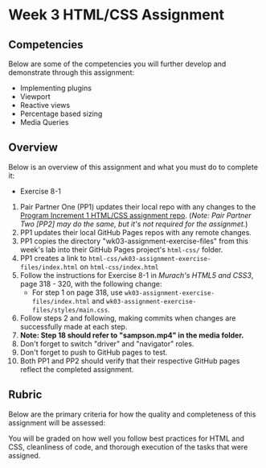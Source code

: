 # Week 3 HTML/CSS Assignment

## Competencies

Below are some of the competencies you will further develop and demonstrate through this assignment:

- Implementing plugins
- Viewport
- Reactive views
- Percentage based sizing
- Media Queries

## Overview

Below is an overview of this assignment and what you must do to complete it:
- Exercise 8-1

1. Pair Partner One (PP1) updates their local repo with any changes to the [Program Increment 1 HTML/CSS assignment repo](https://gitlab.mccinfo.net/code-school/course-work/pi1-html-css). (_Note: Pair Partner Two [PP2] may do the same, but it's not required for the assignmet._)
1. PP1 updates their local GitHub Pages repos with any remote changes.
1. PP1 copies the directory "wk03-assignment-exercise-files" from this week's lab into their GitHub Pages project's `html-css/` folder.
1. PP1 creates a link to `html-css/wk03-assignment-exercise-files/index.html` on  `html-css/index.html`
1. Follow the instructions for Exercise 8-1 in _Murach's HTML5 and CSS3_, page 318 - 320, with the following change:
    - For step 1 on page 318, use `wk03-assignment-exercise-files/index.html` and `wk03-assignment-exercise-files/styles/main.css`.
1. Follow steps 2 and following, making commits when changes are successfully made at each step.
1. **Note: Step 18 should refer to "sampson.mp4" in the media folder.**
1. Don't forget to switch "driver" and "navigator" roles.
1. Don't forget to push to GitHub pages to test.
1. Both PP1 and PP2 should verify that their respective GitHub pages reflect the completed assignment.


## Rubric

Below are the primary criteria for how the quality and completeness of this assignment will be assessed:

You will be graded on how well you follow best practices for HTML and CSS, cleanliness of code, and thorough execution of the tasks that were assigned.

